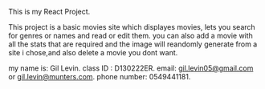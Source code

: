This is my React Project.

This project is a basic movies site which displayes movies, lets you search for genres or names and read or edit them.
you can also add a movie with all the stats that are required and the image will reandomly generate from a site i chose,and also delete a movie you dont want.

my name is: Gil Levin.
class ID : D130222ER.
email: gil.levin05@gmail.com or gil.levin@munters.com.
phone number: 0549441181.

